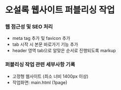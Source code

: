 # 오설록 웹사이트 퍼블리싱 작업

### 웹 점근성 및 SEO 처리
- meta tag 추가 및 favicon 추가
- tab 시작 시 본문 바로가기 기능 추가
- header 영역 tab으로 알맞은 순서로 진행되도록 markup

### 퍼블리싱 작업 관련 세부사항 기록
- 고정형 웹사이트 (최소 너비 1400px 이상)
- 작업화면: main.html (1page)